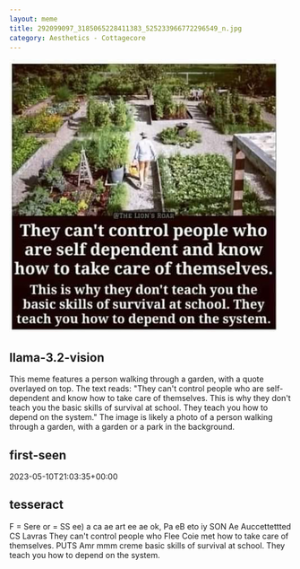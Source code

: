 ```yaml
---
layout: meme
title: 292099097_3185065228411383_525233966772296549_n.jpg
category: Aesthetics - Cottagecore
---
```


<div markdown="0"><a href="292099097_3185065228411383_525233966772296549_n.jpg"><img class="photo" src="292099097_3185065228411383_525233966772296549_n.jpg" /></a>

<h2>llama-3.2-vision</h2>
<p title="Llama-3.2-11B is a really good model that probably gets the visual details right but doesn't understand literary or media references, and often fails to accurately represent the physical arrangement of objects and the implied relationships between the objects.">This meme features a person walking through a garden, with a quote overlayed on top. The text reads: &quot;They can&#x27;t control people who are self-dependent and know how to take care of themselves. This is why they don&#x27;t teach you the basic skills of survival at school. They teach you how to depend on the system.&quot; The image is likely a photo of a person walking through a garden, with a garden or a park in the background.</p>

<h2>first-seen</h2>
<p title="Because Git doesn't preserve file modification times, this metadata file contains the file's modification time when it was added to the library.">2023-05-10T21:03:35+00:00</p>

<h2>tesseract</h2>
<p title="Tesseract is often terrible and just gives a lot of nonsense characters, but it used to be the state of the art, and usually it is better at correctly representing text than llama-3.2-vision-11b.">F = Sere or = SS ee) a ca ae art ee ae ok, Pa eB eto iy SON Ae Auccettettted CS Lavras They can&#x27;t control people who Flee Coie met how to take care of themselves. PUTS Amr mmm creme basic skills of survival at school. They teach you how to depend on the system.</p>

</div>

